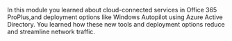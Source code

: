 In this module you learned about cloud-connected services in Office 365 ProPlus,and deployment options like Windows Autopilot using Azure Active Directory. You learned how these new tools and deployment options reduce and streamline network traffic.
